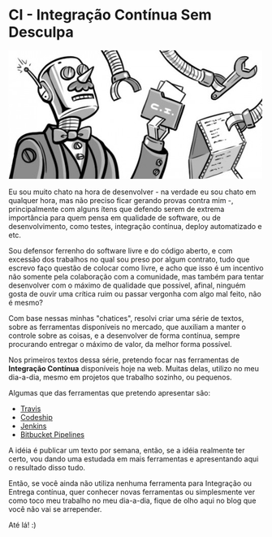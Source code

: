# CI - Integração Contínua Sem Desculpa

![Robô de CI](assets/robo.jpg)

Eu sou muito chato na hora de desenvolver - na verdade eu sou chato em qualquer hora, mas não preciso
ficar gerando provas contra mim -, principalmente com alguns ítens que defendo serem de extrema
importância para quem pensa em qualidade de software, ou de desenvolvimento, como testes, integração
contínua, deploy automatizado e etc.

Sou defensor ferrenho do software livre e do código aberto, e com excessão dos trabalhos no qual sou
preso por algum contrato, tudo que escrevo faço questão de colocar como livre, e acho que isso é um
incentivo não somente pela colaboração com a comunidade, mas também para tentar desenvolver com o
máximo de qualidade que possível, afinal, ninguém gosta de ouvir uma crítica ruim ou passar vergonha
com algo mal feito, não é mesmo?

Com base nessas minhas "chatices", resolvi criar uma série de textos, sobre as ferramentas disponíveis
no mercado, que auxiliam a manter o controle sobre as coisas, e a desenvolver de forma contínua, sempre
procurando entregar o máximo de valor, da melhor forma possível.

Nos primeiros textos dessa série, pretendo focar nas ferramentas de **Integração Contínua** disponíveis
hoje na web. Muitas delas, utilizo no meu dia-a-dia, mesmo em projetos que trabalho sozinho, ou pequenos.

Algumas que das ferramentas que pretendo apresentar são:

- [Travis](https://travis-ci.org/)
- [Codeship](https://codeship.com/)
- [Jenkins](https://jenkins.io/)
- [Bitbucket Pipelines](https://bitbucket.org/product/features/pipelines)

A idéia é publicar um texto por semana, então, se a idéia realmente ter certo, vou dando uma estudada
em mais ferramentas e apresentando aqui o resultado disso tudo.

Então, se você ainda não utiliza nenhuma ferramenta para Integração ou Entrega contínua, quer conhecer
novas ferramentas ou simplesmente ver como toco meu trabalho no meu dia-a-dia, fique de olho aqui no blog
que você não vai se arrepender.

Até lá! :)
